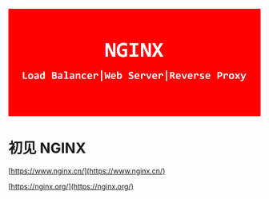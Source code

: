 ![](./assets/nginx-cover.png)

# 初见 NGINX

[https://www.nginx.cn/](https://www.nginx.cn/)

[https://nginx.org/](https://nginx.org/)

